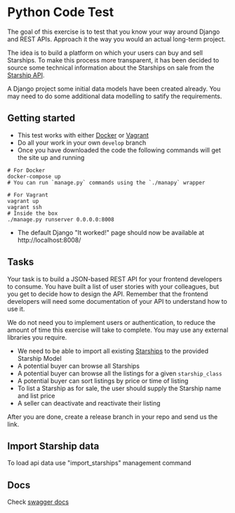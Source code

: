 # Python Code Test

The goal of this exercise is to test that you know your way around Django and
REST APIs. Approach it the way you would an actual long-term project.

The idea is to build a platform on which your users can buy and sell Starships.
To make this process more transparent, it has been decided to source some
technical information about the Starships on sale from the [Starship
API](https://swapi.co/documentation#starships).

A Django project some initial data models have been created already. You may need
to do some additional data modelling to satify the requirements.

## Getting started

* This test works with either
  [Docker](https://docs.docker.com/compose/install/#install-compose) or
  [Vagrant](https://www.vagrantup.com/downloads.html)
* Do all your work in your own `develop` branch
* Once you have downloaded the code the following commands will get the site up
  and running

```shell
# For Docker
docker-compose up
# You can run `manage.py` commands using the `./manapy` wrapper

# For Vagrant
vagrant up
vagrant ssh
# Inside the box
./manage.py runserver 0.0.0.0:8008
```
* The default Django "It worked!" page should now be available at
  http://localhost:8008/

## Tasks

Your task is to build a JSON-based REST API for your frontend developers to
consume. You have built a list of user stories with your colleagues, but you get
to decide how to design the API. Remember that the frontend developers will need
some documentation of your API to understand how to use it.

We do not need you to implement users or authentication, to reduce the amount of
time this exercise will take to complete. You may use any external libraries you
require.

* We need to be able to import all existing
  [Starships](https://swapi.co/documentation#starships) to the provided Starship
  Model
* A potential buyer can browse all Starships
* A potential buyer can browse all the listings for a given `starship_class`
* A potential buyer can sort listings by price or time of listing
* To list a Starship as for sale, the user should supply the Starship name and
  list price
* A seller can deactivate and reactivate their listing

After you are done, create a release branch in your repo and send us the link.


## Import Starship data
To load api data use "import_starships" management command

## Docs
Check [swagger docs](http://localhost:8008/swagger/)